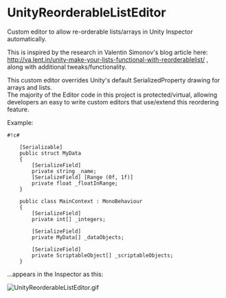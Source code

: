 # UnityReorderableListEditor #

Custom editor to allow re-orderable lists/arrays in Unity Inspector automatically.

This is inspired by the research in Valentin Simonov's blog article here: http://va.lent.in/unity-make-your-lists-functional-with-reorderablelist/ , along with additional tweaks/functionality.

This custom editor overrides Unity's default SerializedProperty drawing for arrays and lists.  
The majority of the Editor code in this project is protected/virtual, allowing developers an easy to write custom editors that use/extend this reordering feature.  
  
Example:  

```
#!c#

    [Serializable]
    public struct MyData
    {
        [SerializeField]
        private string _name;
        [SerializeField] [Range (0f, 1f)]
        private float _floatInRange;
    }

    public class MainContext : MonoBehaviour
    {
        [SerializeField]
        private int[] _integers;

        [SerializeField]
        private MyData[] _dataObjects;

        [SerializeField]
        private ScriptableObject[] _scriptableObjects;
    }
```  
  
...appears in the Inspector as this:  

![UnityReorderableListEditor.gif](https://bitbucket.org/repo/Bgpen6L/images/2764671670-UnityReorderableListEditor.gif)